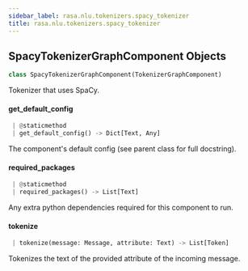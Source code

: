 ```yaml
---
sidebar_label: rasa.nlu.tokenizers.spacy_tokenizer
title: rasa.nlu.tokenizers.spacy_tokenizer
---
```

## SpacyTokenizerGraphComponent Objects

```python
class SpacyTokenizerGraphComponent(TokenizerGraphComponent)
```

Tokenizer that uses SpaCy.

#### get\_default\_config

```python
 | @staticmethod
 | get_default_config() -> Dict[Text, Any]
```

The component&#x27;s default config (see parent class for full docstring).

#### required\_packages

```python
 | @staticmethod
 | required_packages() -> List[Text]
```

Any extra python dependencies required for this component to run.

#### tokenize

```python
 | tokenize(message: Message, attribute: Text) -> List[Token]
```

Tokenizes the text of the provided attribute of the incoming message.

